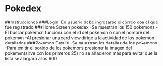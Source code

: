 # Pokedex 

##Instrucciones
###Login
-En usuario debe ingresarse el correo con el que fue registrado
###Home Screen pokedex
-Se muestran los 150 pokemons
-El buscar pokemon funciona con el id del pokemon o con el nombre del pokemon
-Al presionar una card view dirige a la actividad de los pokemon detallados
###Pokemon Details
-Se muestran los detalles de los pokemons
-Para emitir el sonido de los pokemons presionar la imagen del pokemon(sirve con los primeros 25) no se añadieron mas para evitar que la lista se alargara a los 600
